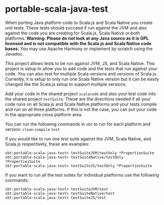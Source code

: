 # portable-scala-java-test
When porting Java platform code to Scala.js and Scala Native you create
unit tests. These tests should succeed if run against the JVM and also
against the code you are creating for Scala.js, Scala Native or both
platforms. **Warning: Please do not look at any Java source as it is GPL
licensed and is not compatible with the Scala.js and Scala Native code
bases.** You may use Apache Harmony or implement by scratch using the
Javadoc.

This project allows tests to be run against JVM, JS, and Scala Native. This
project is setup to allow you to add code and the tests that run against
your code. You can also test for multiple Scala versions and versions of
Scala.js. Currently, it is setup to only run one Scala Native version but
it can be easily changed like the Scala.js setup to support multiple versions.

Add your code in the shared project `scalacode` and also your test code into
the shared project `testSuite`. These are the directions needed if all your
code runs on all Scala.js and Scala Native platforms and your tests compile
and run on all three platforms. If this is not the case, you can put your
code in the appropriate cross platform area.

You can run the following commands in `sbt` to run for each platform and
version:
    `clean`
    `compile`
    `test`

If you would like to run one test suite against the JVM, Scala Native, and 
Scala.js respectively, these are examples:

```
sbt:portable-scala-java-test> testSuiteJVM/testOnly *PropertiesSuite
sbt:portable-scala-java-test> testSuiteNative/testOnly *PropertiesSuite
sbt:portable-scala-java-test> testSuiteJS/testOnly *PropertiesSuite
```

If you want to run all the test suites for individual platforms use
the following commands:

```
sbt:portable-scala-java-test> testSuiteJVM/test
sbt:portable-scala-java-test> testSuiteNative/test
sbt:portable-scala-java-test> testSuiteJS/test
```
